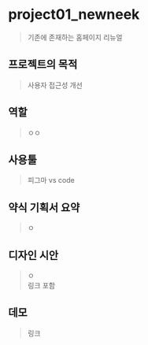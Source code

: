 # project01_newneek
> 기존에 존재하는 홈페이지 리뉴얼

## 프로젝트의 목적
> 사용자 접근성 개선

## 역할
> ㅇㅇ

## 사용툴
> 피그마 vs code   

## 약식 기획서 요약
> ㅇ

## 디자인 시안
> ㅇ   
> 링크 포함

## 데모
> 링크
